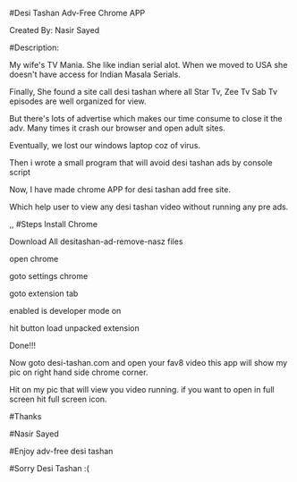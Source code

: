 #Desi Tashan  Adv-Free Chrome APP

Created By: Nasir Sayed


#Description:

My wife's TV Mania. She like indian serial alot. When we moved to USA she doesn't have access for Indian Masala Serials. 

Finally, She found a site call desi tashan where all Star Tv, Zee Tv Sab Tv episodes are well organized for view.

But there's lots of advertise which makes our time consume to close it the adv. Many times it crash our browser and open adult sites.

Eventually, we lost our windows laptop coz of virus.

Then i wrote a small program that will avoid desi tashan ads by console script

Now, I have made chrome APP for desi tashan add free site.

Which help user to view any desi tashan video without running any pre ads.

,,
#Steps
Install Chrome

Download All desitashan-ad-remove-nasz files

open chrome

goto settings chrome

goto extension tab

enabled is developer mode on

hit button load unpacked extension

Done!!! 

Now goto desi-tashan.com and open your fav8 video this app will show my pic on right hand side chrome corner.

Hit on my pic that will view you video running. if you want to open in full screen hit full screen icon.


#Thanks


#Nasir Sayed


#Enjoy adv-free desi tashan

#Sorry Desi Tashan :(
